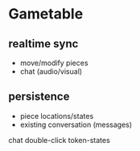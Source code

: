 # Gametable

## realtime sync
- move/modify pieces
- chat (audio/visual)

## persistence
- piece locations/states
- existing conversation (messages)

chat
double-click token-states


